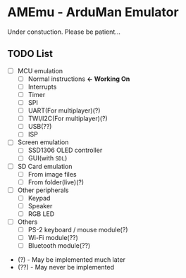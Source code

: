 # AMEmu - ArduMan Emulator

Under constuction. Please be patient...

## TODO List

- [ ] MCU emulation
  - [ ] Normal instructions **<- Working On**
  - [ ] Interrupts
  - [ ] Timer
  - [ ] SPI
  - [ ] UART(For multiplayer)(?)
  - [ ] TWI/I2C(For multiplayer)(?)
  - [ ] USB(??)
  - [ ] ISP

- [ ] Screen emulation
  - [ ] SSD1306 OLED controller
  - [ ] GUI(with `SDL`)

- [ ] SD Card emulation
  - [ ] From image files
  - [ ] From folder(live)(?)

- [ ] Other peripherals
  - [ ] Keypad
  - [ ] Speaker
  - [ ] RGB LED

- [ ] Others
  - [ ] PS-2 keyboard / mouse module(?)
  - [ ] Wi-Fi module(??)
  - [ ] Bluetooth module(??)

* (?) - May be implemented much later
* (??) - May never be implemented
